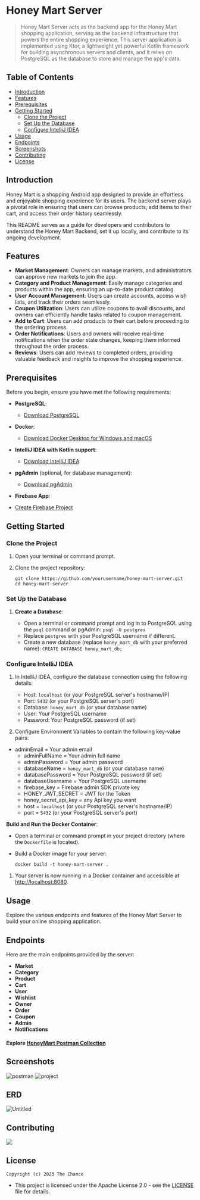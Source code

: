 

# Honey Mart Server

> Honey Mart Server acts as the backend app for the Honey Mart shopping application, serving as the backend infrastructure that powers the entire shopping experience. This server application is implemented using Ktor, a lightweight yet powerful Kotlin framework for building asynchronous servers and clients, and it relies on PostgreSQL as the database to store and manage the app's data.

## Table of Contents
- [Introduction](#introduction)
- [Features](#features)
- [Prerequisites](#prerequisites)
- [Getting Started](#getting-started)
  - [Clone the Project](#clone-the-project)
  - [Set Up the Database](#set-up-the-database)
  - [Configure IntelliJ IDEA](#configure-intellij-idea)
- [Usage](#usage)
- [Endpoints](#endpoints)
- [Screenshots](#screenshots)
- [Contributing](#contributing)
- [License](#license)

## Introduction
Honey Mart is a shopping Android app designed to provide an effortless and enjoyable shopping experience for its users. The backend server plays a pivotal role in ensuring that users can browse products, add items to their cart, and access their order history seamlessly.

This README serves as a guide for developers and contributors to understand the Honey Mart Backend, set it up locally, and contribute to its ongoing development.

## Features
- **Market Management**: Owners can manage markets, and administrators can approve new markets to join the app.
- **Category and Product Management**: Easily manage categories and products within the app, ensuring an up-to-date product catalog.
- **User Account Management**: Users can create accounts, access wish lists, and track their orders seamlessly.
- **Coupon Utilization**: Users can utilize coupons to avail discounts, and owners can efficiently handle tasks related to coupon management.
- **Add to Cart**: Users can add products to their cart before proceeding to the ordering process.
- **Order Notifications**: Users and owners will receive real-time notifications when the order state changes, keeping them informed throughout the order process.
- **Reviews**: Users can add reviews to completed orders, providing valuable feedback and insights to improve the shopping experience.

## Prerequisites

Before you begin, ensure you have met the following requirements:

- **PostgreSQL**:
  - [Download PostgreSQL](https://www.postgresql.org/download/)

- **Docker**:
  - [Download Docker Desktop for Windows and macOS](https://www.docker.com/products/docker-desktop)

- **IntelliJ IDEA with Kotlin support**:
  - [Download IntelliJ IDEA](https://www.jetbrains.com/idea/download/)

- **pgAdmin** (optional, for database management):
  - [Download pgAdmin](https://www.pgadmin.org/download/)
 - **Firebase App**:
  - [Create Firebase Project](https://console.firebase.google.com/u/0/)

## Getting Started

### Clone the Project

1. Open your terminal or command prompt.

2. Clone the project repository:

   ```shell
   git clone https://github.com/yourusername/honey-mart-server.git
   cd honey-mart-server
### Set Up the Database

1.  **Create a Database**:
    
    -   Open a terminal or command prompt and log in to PostgreSQL using the `psql` command or pgAdmin:
`psql -U postgres`
	-   Replace `postgres` with your PostgreSQL username if different.
	-   Create a new database (replace `honey_mart_db` with your preferred name):
    `CREATE DATABASE honey_mart_db;`
### Configure IntelliJ IDEA

1.  In IntelliJ IDEA, configure the database connection using the following details:
    
    -   Host: `localhost` (or your PostgreSQL server's hostname/IP)
    -   Port: `5432` (or your PostgreSQL server's port)
    -   Database: `honey_mart_db` (or your database name)
    -   User: Your PostgreSQL username
    -   Password: Your PostgreSQL password (if set)
 2. Configure Environment Variables to contain the following key-value pairs:
   - adminEmail = Your admin email
	 - adminFullName = Your admin full name
	 - adminPassword = Your admin password
	 - databaseName = `honey_mart_db` (or your database name)
	 - databasePassword = Your PostgreSQL password (if set)
	 - databaseUsername = Your PostgreSQL username
	 - firebase_key = Firebase admin SDK private key
	 - HONEY_JWT_SECRET = JWT for the Token
	 - honey_secret_api_key = any Api key you want
	 - host = `localhost` (or your PostgreSQL server's hostname/IP)
	 - port = `5432` (or your PostgreSQL server's port)
    
**Build and Run the Docker Container**:
-   Open a terminal or command prompt in your project directory (where the `Dockerfile` is located).
-   Build a Docker image for your server:
    
    `docker build -t honey-mart-server .`
1.  Your server is now running in a Docker container and accessible at [http://localhost:8080](http://localhost:8080/).
    

## Usage

Explore the various endpoints and features of the Honey Mart Server to build your online shopping application.

## Endpoints

Here are the main endpoints provided by the server:

-   **Market**
-   **Category**
-   **Product**
-   **Cart**
-   **User**
-   **Wishlist**
-   **Owner**
-   **Order**
-   **Coupon**
-   **Admin**
-   **Notifications**

#### Explore [HoneyMart Postman Collection](https://elements.getpostman.com/redirect?entityId=585001-fa3932c0-4021-4696-aa82-148961fc62d5&entityType=collection)

## Screenshots
![postman](https://github.com/TheChance101/Honey-Mart-Server/assets/63457278/85a7ada4-029c-4c34-b853-b5ac5e92089a)
![project](https://github.com/TheChance101/Honey-Mart-Server/assets/63457278/124ed9da-2202-4433-b8b7-a1d02437f34c)
## ERD
![Untitled](https://github.com/TheChance101/Honey-Mart-Server/assets/63457278/4ead1aae-4827-461c-a333-8e862e8348cf)
## Contributing
<a href="https://github.com/TheChance101/Honey-Mart-Server/graphs/contributors">
  <img src="https://contrib.rocks/image?repo=TheChance101/Honey-Mart-Server" />
</a>

## License
	Copyright (c) 2023 The Chance
- This project is licensed under the Apache License 2.0 - see the [LICENSE](https://github.com/M7mdSh3banX/Honey-Weather/blob/master/LICENSE) file for details.
